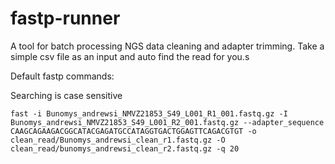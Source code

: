 # fastp-runner
A tool for batch processing NGS data cleaning and adapter trimming. Take a simple csv file as an input and auto find the read for you.s

Default fastp commands:

Searching is case sensitive
```
fast -i Bunomys_andrewsi_NMVZ21853_S49_L001_R1_001.fastq.gz -I Bunomys_andrewsi_NMVZ21853_S49_L001_R2_001.fastq.gz --adapter_sequence CAAGCAGAAGACGGCATACGAGATGCCATAGGTGACTGGAGTTCAGACGTGT -o clean_read/Bunomys_andrewsi_clean_r1.fastq.gz -O clean_read/bunomys_andrewsi_clean_r2.fastq.gz -q 20
```